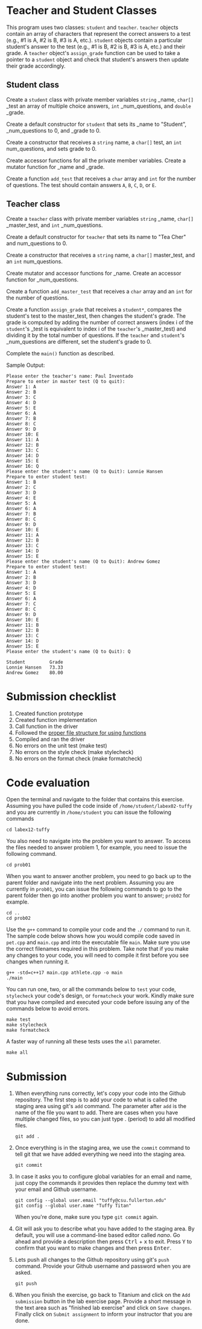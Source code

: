 # Teacher and Student Classes
This program uses two classes: `student` and `teacher`. `teacher` objects contain an array of characters that represent
the correct answers to a test (e.g., #1 is A, #2 is B, #3 is A, etc.). `student` objects contain a particular student's answer to the test (e.g., #1 is B, #2 is B, #3 is A, etc.) and their grade. A `teacher` object's `assign_grade` function can be used to take a pointer to a `student` object and check that student's answers then update their grade accordingly.

## Student class
Create a `student` class with private member variables `string` \_name, `char[]` \_test an array of multiple choice answers, `int` \_num_questions, and `double` \_grade.

Create a default constructor for `student` that sets its \_name to "Student", \_num_questions to 0, and \_grade to 0.

Create a constructor that receives a `string` name, a `char[]` test, an `int` num_questions, and sets grade to 0.

Create accessor functions for all the private member variables. Create a mutator function for \_name and \_grade.

Create a function `add_test` that receives a `char` array and `int` for the number of questions. The test should contain answers `A`, `B`, `C`, `D`, or `E`.

## Teacher class
Create a `teacher` class with private member variables `string` \_name, `char[]` \_master_test, and `int` \_num_questions.

Create a default constructor for `teacher` that sets its name to "Tea Cher" and num_questions to 0.

Create a constructor that receives a `string` name, a `char[]` master_test, and an `int` num_questions.

Create mutator and accessor functions for \_name. Create an accessor function for \_num_questions.

Create a function `add_master_test` that receives a `char` array and an `int` for the number of questions.

Create a function `assign_grade` that receives a `student*`, compares the student's test to the master_test, then changes the student's grade. The grade is computed by adding the number of correct answers (index i of the `student`'s \_test is equivalent to index i of the `teacher`'s \_master_test) and dividing it by the total number of questions. If the `teacher` and `student`'s \_num_questions are different, set the student's grade to 0.

Complete the `main()` function as described.

Sample Output:
```
Please enter the teacher's name: Paul Inventado
Prepare to enter in master test (Q to quit):
Answer 1: A
Answer 2: B
Answer 3: C
Answer 4: D
Answer 5: E
Answer 6: A
Answer 7: B
Answer 8: C
Answer 9: D
Answer 10: E
Answer 11: A
Answer 12: B
Answer 13: C
Answer 14: D
Answer 15: E
Answer 16: Q
Please enter the student's name (Q to Quit): Lonnie Hansen
Prepare to enter student test:
Answer 1: B
Answer 2: C
Answer 3: D
Answer 4: E
Answer 5: A
Answer 6: A
Answer 7: B
Answer 8: C
Answer 9: D
Answer 10: E
Answer 11: A
Answer 12: B
Answer 13: C
Answer 14: D
Answer 15: E
Please enter the student's name (Q to Quit): Andrew Gomez
Prepare to enter student test:
Answer 1: A
Answer 2: B
Answer 3: D
Answer 4: D
Answer 5: E
Answer 6: A
Answer 7: C
Answer 8: C
Answer 9: D
Answer 10: E
Answer 11: B
Answer 12: B
Answer 13: C
Answer 14: D
Answer 15: E
Please enter the student's name (Q to Quit): Q

Student         Grade
Lonnie Hansen   73.33
Andrew Gomez    80.00
```

# Submission checklist
1. Created function prototype
1. Created function implementation
1. Call function in the driver
1. Followed the [proper file structure for using functions](https://github.com/ILXL-guides/function-file-organization)
1. Compiled and ran the driver
1. No errors on the unit test (make test)
1. No errors on the style check (make stylecheck)
1. No errors on the format check (make formatcheck)

# Code evaluation
Open the terminal and navigate to the folder that contains this exercise. Assuming you have pulled the code inside of `/home/student/labex02-tuffy` and you are currently in `/home/student` you can issue the following commands

```
cd labex12-tuffy
```

You also need to navigate into the problem you want to answer. To access the files needed to answer problem 1, for example, you need to issue the following command.

```
cd prob01
```

When you want to answer another problem, you need to go back up to the parent folder and navigate into the next problem. Assuming you are currently in `prob01`, you can issue the following commands to go to the parent folder then go into another problem you want to answer; `prob02` for example.

```
cd ..
cd prob02
```

Use the `g++` command to compile your code and the `./` command to run it. The sample code below shows how you would compile code saved in `pet.cpp` and `main.cpp` and into the executable file `main`. Make sure you use the correct filenames required in this problem.  Take note that if you make any changes to your code, you will need to compile it first before you see changes when running it.

```
g++ -std=c++17 main.cpp athlete.cpp -o main
./main
```

You can run one, two, or all the commands below to `test` your code, `stylecheck` your code's design, or `formatcheck` your work. Kindly make sure that you have compiled and executed your code before issuing any of the commands below to avoid errors.

```
make test
make stylecheck
make formatcheck
```

A faster way of running all these tests uses the `all` parameter.

```
make all
```

# Submission
1. When everything runs correctly,  let's copy your code into the Github repository. The first step is to add your code to what is called the staging area using git's `add` command. The parameter after `add` is the name of the file you want to add. There are cases when you have multiple changed files, so you can just type . (period) to add all modified files.

    ```
    git add .
    ```
1. Once everything is in the staging area, we use the `commit` command to tell git that we have added everything we need into the staging area.

    ```
    git commit
    ```
1. In case it asks you  to configure global variables for an email and name, just copy the commands it provides then replace the dummy text with your email and Github username.

    ```
    git config --global user.email "tuffy@csu.fullerton.edu"
    git config --global user.name "Tuffy Titan"
    ```
    When you're done, make sure you type `git commit` again.    
1. Git will ask you to describe what you have added to the staging area. By default, you will use a command-line based editor called *nano*. Go ahead and provide a description then press <kbd>Ctrl</kbd> + <kbd>x</kbd> to exit. Press <kbd>Y</kbd> to confirm that you want to make changes and then press <kbd>Enter</kbd>.
1. Lets push all changes to the Github repository using git's `push` command. Provide your Github username and password when you are asked.

    ```
    git push
    ```
1. When you finish the exercise, go back to Titanium and click on the `Add submission` button in the lab exercise page. Provide a short message in the text area such as "finished lab exercise" and click on `Save changes`. Finally click on `Submit assignment` to inform your instructor that you are done.
